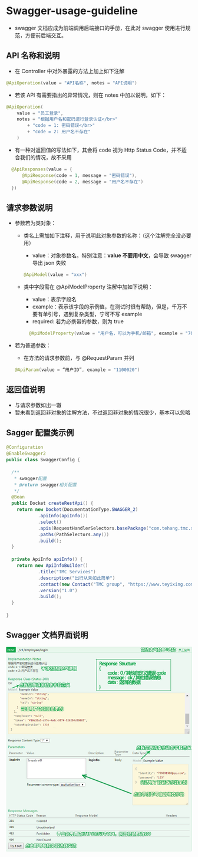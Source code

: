 # Swagger-usage-guideline

- swagger 文档应成为前端调用后端接口的手册，在此对 swagger 使用进行规范，方便前后端交互。

## API 名称和说明

- 在 Controller 中对外暴露的方法上加上如下注解

```java
@ApiOperation(value = "API名称", notes = "API说明")
```

- 若该 API 有需要指出的异常情况，则在 notes 中加以说明，如下：

```java
@ApiOperation(
    value = "员工登录",
    notes = "根据用户名和密码进行登录认证</br>"
        + "code = 1: 密码错误</br>"
        + "code = 2: 用户名不存在"
    )
```

- 有一种对返回值的写法如下，其会将 code 视为 Http Status Code，并不适合我们的情况，故不采用

```java
  @ApiResponses(value = {
      @ApiResponse(code = 1, message = "密码错误"),
      @ApiResponse(code = 2, message = "用户名不存在")
  })
```

## 请求参数说明

- 参数若为类对象：

  - 类名上需加如下注释，用于说明此对象参数的名称：（这个注解完全没必要用）

    - value：对象参数名。特别注意：**value 不要用中文**，会导致 swagger 导出 json 失败

    ```java
    @ApiModel(value = "xxx")
    ```

  - 类中字段需在 @ApiModelProperty 注解中加如下说明：

    - value：表示字段名
    - example：表示该字段的示例值，在测试时很有帮助，但是，千万不要有单引号，遇到复杂类型，宁可不写 example
    - required: 若为必携带的参数，则为 true

    ```java
      @ApiModelProperty(value = "用户名，可以为手机/邮箱", example = "709091988@qq.com", required = true)
    ```

- 若为普通参数：

  - 在方法的请求参数前，与 @RequestParam 并列

  ```java
  @ApiParam(value = “用户ID”, example = "1100020")
  ```

## 返回值说明

- 与请求参数如出一辙
- 暂未看到返回非对象的注解方法，不过返回非对象的情况很少，基本可以忽略

## Sagger 配置类示例

```java
@Configuration
@EnableSwagger2
public class SwaggerConfig {

  /**
   * swagger配置
   * @return swagger相关配置
   */
  @Bean
  public Docket createRestApi() {
    return new Docket(DocumentationType.SWAGGER_2)
            .apiInfo(apiInfo())
            .select()
            .apis(RequestHandlerSelectors.basePackage("com.tehang.tmc.services.application.rest.front.corp"))
            .paths(PathSelectors.any())
            .build();
  }

  private ApiInfo apiInfo() {
    return new ApiInfoBuilder()
            .title("TMC Services")
            .description("出行从未如此简单")
            .contact(new Contact("TMC group", "https://www.teyixing.com", "admin@teyixing.com"))
            .version("1.0")
            .build();
  }

}
```

## Swagger 文档界面说明

![swagger文档界面说明](../resources/swagger.jpg)
